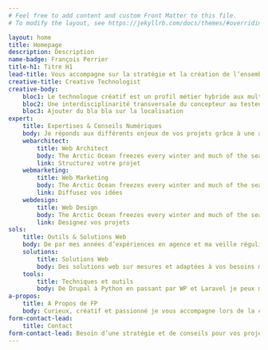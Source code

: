 ```yaml
---
# Feel free to add content and custom Front Matter to this file.
# To modify the layout, see https://jekyllrb.com/docs/themes/#overriding-theme-defaults

layout: home
title: Homepage
description: Description
name-badge: François Perrier
title-h1: Titre H1
lead-title: Vous accompagne sur la stratégie et la création de l’ensemble de vos projets web et numériques (digitaux) à Toulouse et Montauban.
creative-title: Creative Technologist
creative-body: 
    bloc1: Le technologue créatif est un profil métier hybride aux multiples compétences en technologie IT, marketing et design ou au carrefour du créatif, du technologique et de la communication. 
    bloc2: Une interdisciplinarité transversale du concepteur au testeur en passant par le prototypeur et le codeur. L’innovation, l’expérimentation et la veille technologique dense font partie de mon profil professionnel. 
    bloc3: Ajouter du bla bla sur la localisation
expert:
    title: Expertises & Conseils Numériques
    body: Je réponds aux différents enjeux de vos projets grâce à une approche conseil et un éventail d’expertises adaptées et solutions sur-mesure.
    webarchitect:
        title: Web Architect
        body: The Arctic Ocean freezes every winter and much of the sea-ice then thaws every summer, and that process will continue whatever.
        link: Structurez votre projet
    webmarketing:
        title: Web Marketing
        body: The Arctic Ocean freezes every winter and much of the sea-ice then thaws every summer, and that process will continue whatever.
        link: Diffusez vos idées
    webdesign:
        title: Web Design
        body: The Arctic Ocean freezes every winter and much of the sea-ice then thaws every summer, and that process will continue whatever.
        link: Designez vos projets
sols:
    title: Outils & Solutions Web
    body: De par mes années d’expériences en agence et ma veille régulière j’ai pu acquérir la maîtrise ou découvrir des outils et solutions web adaptés aux différents besoin.
    solutions:
        title: Solutions Web
        body: Des solutions web sur mesures et adaptées à vos besoins métiers et aux demandes des utilisateurs
    tools:
        title: Techniques et outils
        body: De Drupal à Python en passant par WP et Laravel je peux m’adapter et vous trouver des compétences pour répondre à vos différentes demandes
a-propos:
    title: A Propos de FP
    body: Curieux, créatif et passionné je vous accompagne lors de la création de vos projets de site et applications web sur internet.
form-contact-lead:
    title: Contact
form-contact-lead: Besoin d’une stratégie et de conseils pour vos projets de sites ou applications web ?
---
```

